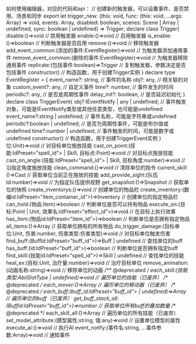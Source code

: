 如何使用编辑器，对应的代码和api：
 // 创建新的触发器，可以设置事件、是否禁用、场景和同步
    export let trigger_new: (this: void, func: (this: void, ...args: Array<any>) => void, events: Array<TriggerEvent>, disabled: boolean, scenes: Scene | Array<Scene> | undefined, sync: boolean | undefined) => Trigger;
declare class Trigger{
    disable:()=>void // 禁用触发器
    enable:()=>void // 启用触发器
    is_enable:()=>boolean // 判断触发器是否启用
    remove:()=>void // 移除触发器
    add_event_common:(添加的事件:EventRegister)=>void // 为触发器添加通用事件
    remove_event_common:(删除的事件:EventRegister)=>void // 为触发器移除通用事件
    replicate:(包括事件:boolean)=>Trigger // 复制触发器，参数决定是否包括事件
    constructor() // 构造函数，用于创建Trigger实例
}
declare type EventRegister = {
    event_name?: string, // 事件的名称
    obj?: any, // 相关联的对象
    custom_event?: any, // 自定义事件
    time?: number, // 事件发生的时间
    periodic?: any, // 是否是周期性事件
    delay_init?: boolean, // 是否延迟初始化
}
declare class TriggerEvent{
    obj?:IEventNotify | any | undefined; // 事件触发对象，可能是IEventNotify类型或其他任意类型，也可能是undefined
    event_name?:string | undefined; // 事件名称，可能是字符串或undefined
    periodic?:boolean | undefined; // 是否为周期性事件，可能是布尔值或undefined
    time?:number | undefined; // 事件触发的时间，可能是数字或undefined
    constructor() // 构造函数，用于创建TriggerEvent实例
}
位:Unit)=>void // 对目标单位施放技能
    cast_on_point:(技能:IdPreset<"spell_id"> | Skill, 目标点:Point)=>void // 对目标点施放技能
    cast_on_angle:(技能:IdPreset<"spell_id"> | Skill, 目标角度:number)=>void // 沿指定角度施放技能
    clean_command:()=>void // 清除单位的指令
    current_skill:()=>Cast // 获取单位当前正在施放的技能
    add_provide_sight:(队伍Id:number)=>void // 为指定队伍提供视野
    get_snapshot:()=>Snapshot // 获取单位的快照
    create_inventorys:()=>void // 创建单位的物品栏
    create_inventory:(数编id:IdPreset<"item_container_id">)=>Inventory // 创建单位的指定物品栏
    can_hold:(物品:Item)=>boolean // 判断单位是否可以持有物品
    execute_on:(目标:Point | Unit, 效果名:IdPreset<"effect_id">)=>void // 在目标上执行效果
    has_item:(物品id:IdPreset<"item_id">)=>boolean // 判断单位是否拥有指定物品
    all_items:()=>Array<Item> // 获取单位拥有的所有物品
    do_trigger_damage:(目标单位:Unit, 伤害:number, 伤害类型:伤害类型)=>void // 对目标单位触发伤害
    find_buff:(BuffId:IdPreset<"buff_id">)=>Buff | undefined // 查找单位的buff
    has_buff:(id:IdPreset<"buff_id">)=>boolean // 判断单位是否拥有指定buff
    find_skill:(技能Id:IdPreset<"spell_id">)=>Skill | undefined // 查找单位的技能
    heal_ex:(目标:Unit, 治疗量:number)=>void // 治疗目标单位
    remove_animation:(动画名称:string)=>void // 移除单位的动画
    /** @deprecated */
    each_skill:(技能类型:AbilSlotType | undefined)=>void // 遍历单位的技能（已废弃）
    /** @deprecated */
    each_mover:()=>Array<Mover> // 遍历单位的移动器（已废弃）
    /** @deprecated */
    each_buff:(buff_id:IdPreset<"buff_id"> | undefined)=>Array<Buff> // 遍历单位的buff（已废弃）
    get_buff_stack_all:(BuffId:IdPreset<"buff_id">)=>number // 获取单位所有buff的叠加数量
    /** @deprecated */
    each_skill_all:()=>Array<Skill> // 遍历单位的所有技能（已废弃）
    set_model_attribute:(模型属性:string, 值:any)=>void // 设置单位模型的属性	
	execute_ai:()=>void // 执行AI
event_notify:(事件名:string, ...事件参数:Array<any>)=>void // 通知事件

